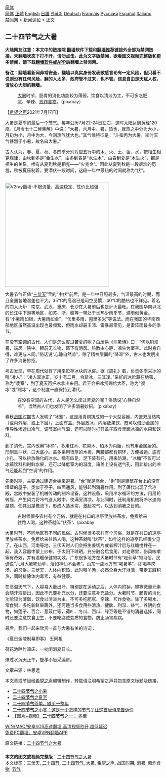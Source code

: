  <!-- 面包屑导航 --> <div class="breadcrumb"><!-- GTranslate: https://gtranslate.io/ -->  <div class="switcher notranslate">  <div class="selected">  <a href="#" onclick="return false;"> 简体</a>  </div>  <div class="option">  <a href="https://www.bannedbook.org" onclick="doGTranslate('zh-CN|zh-CN');jQuery('div.switcher div.selected a').html(jQuery(this).html());return false;" title="简体中文" class="nturl selected"> 简体</a>  <a href="https://www.bannedbook.org/zh-tw/" onclick="doGTranslate('zh-CN|zh-TW');jQuery('div.switcher div.selected a').html(jQuery(this).html());return false;" title="繁體中文" class="nturl"> 正體</a>  <a href="https://www.bannedbook.org/en/" onclick="doGTranslate('zh-CN|en');jQuery('div.switcher div.selected a').html(jQuery(this).html());return false;" title="English" class="nturl"> English</a>  <a href="https://www.bannedbook.org/ja/" onclick="doGTranslate('zh-CN|ja');jQuery('div.switcher div.selected a').html(jQuery(this).html());return false;" title="日本語" class="nturl"> 日語</a>  <a href="https://www.bannedbook.org/ko/" onclick="doGTranslate('zh-CN|ko');jQuery('div.switcher div.selected a').html(jQuery(this).html());return false;" title="한국어" class="nturl"> 한국어</a>  <a href="https://www.bannedbook.org/de/" onclick="doGTranslate('zh-CN|de');jQuery('div.switcher div.selected a').html(jQuery(this).html());return false;" title="Deutsch" class="nturl"> Deutsch</a>  <a href="https://www.bannedbook.org/fr/" onclick="doGTranslate('zh-CN|fr');jQuery('div.switcher div.selected a').html(jQuery(this).html());return false;" title="Français" class="nturl"> Français</a>  <a href="https://www.bannedbook.org/ru/" onclick="doGTranslate('zh-CN|ru');jQuery('div.switcher div.selected a').html(jQuery(this).html());return false;" title="Русский" class="nturl"> Русский</a>  <a href="https://www.bannedbook.org/es/" onclick="doGTranslate('zh-CN|es');jQuery('div.switcher div.selected a').html(jQuery(this).html());return false;" title="Español" class="nturl"> Español</a>  <a href="https://www.bannedbook.org/it/" onclick="doGTranslate('zh-CN|it');jQuery('div.switcher div.selected a').html(jQuery(this).html());return false;" title="Italiano" class="nturl"> Italiano</a>  </div>  </div>      <div class='breadcrumb-sub'><!-- Breadcrumb NavXT 6.3.0 --> <a href="https://www.bannedbook.org/" class="home">禁闻网</a> &gt; <a href="https://www.bannedbook.org/bnews/comments/" class="category">新闻评论</a> &gt; 正文</div></div><h2>二十四节气之大暑</h2> <p class="notice"><b>大陆网友注意：本文中的链接除 <a href="https://github.com/bannedbook/fanqiang" >翻墙</a>软件下载和<a href="https://github.com/killgcd/justmysocks/blob/master/README.md">翻墙推荐</a>链接外全部为禁网链接，未翻墙状态下打不开，请勿点击。此为文字版禁闻，欲看图文视频完整版和更多禁闻，请下载<a href="https://github.com/bannedbook/fanqiang">翻墙软件或APP</a>后翻墙上禁闻网。</p><p>备注：翻墙看新闻非常安全，翻墙以真实身份发表敏感言论有一定风险，但只看不说则没有任何风险，翻的人太多，政府管不过来，也不管。信息自由是天赋人权，请放心大胆的翻墙。</b></p>  <div class="entry"> <figure><figcaption><a href="https://www.bannedbook.org/bnews/tag/%E5%A4%A7%E6%9A%91/" class="st_tag internal_tag" rel="tag" title="标签 大暑 下的日志">大暑</a>时节，肠胃的消化功能较为薄弱，饮食以清淡为主，不可多吃肥腻、辛辣、<a href="https://www.bannedbook.org/bnews/tag/%E7%85%8E%E7%82%B8%E9%A3%9F%E7%89%A9/" class="st_tag internal_tag" rel="tag" title="标签 煎炸食物 下的日志">煎炸食物</a>。（pixabay）</figcaption></figure> <p>【<span class='wp_keywordlink_affiliate'><a href="https://www.soundofhope.org" title="希望之声" target="_blank">希望之声</a></span>2021年7月17日】</p> <p>大暑是夏季的最后一个<a href="https://www.bannedbook.org/bnews/tag/%E8%8A%82%E6%B0%94/" class="st_tag internal_tag" rel="tag" title="标签 节气 下的日志">节气</a>。每年公历7月22-24日左右，这时太阳达到黄经120度。《月令七十二候集解》中说：“大暑，六月中。暑，热也，就热之中分为大小，月初为小，月中为大，今则热气犹大也。”其气候特征是：“斗指丙为大暑，斯时天气甚烈于小暑，故名曰大暑。”</p> <p>古人认为，春、夏、秋、冬四季分别对应五行中的木、火、土、金、水，按相生相克规律，由秋到冬是“金生水”、由冬到春是“水生木”、由春到夏是“木生火”，都是相生的关系，唯有从夏到秋是相克——“火克金”。因此从夏到秋是一段艰难的历程，秋被夏压制着，要潜伏一段时间，这段一年中最热的时间就称为“伏”。</p> <p><br/><a href="https://github.com/bannedbook/fanqiang/wiki/V2ray%E6%9C%BA%E5%9C%BA"><img src="https://raw.githubusercontent.com/bannedbook/fanqiang/master/v2ss/images/v2free.jpg" width="336" alt="V2ray翻墙-不限流量、高速稳定、性价比超强"></a><br/></p> <p>大暑节气正值“<a href="https://www.bannedbook.org/bnews/tag/%e4%b8%89%e4%bc%8f%e5%a4%a9/" class="st_tag internal_tag" rel="tag" title="标签 三伏天 下的日志">三伏天</a>”里的“中伏”前后，是一年中日照最多，气温最高的时期，而且全国各地温差也不大。35℃的高温已是司空见惯，40℃的酷热也不鲜见。着名的四大火炉：南京、武汉、重庆、长沙在大暑前后也是炉火最旺。在我国华南以北的长江中下游等地区，如苏、浙、赣等一带处于炎热少雨季节，滴雨似黄金。有“小暑雨如银，大暑雨如金”，“伏里多雨，囤里多米”等说法。而在我国的华南西部地区虽然高温出现也最频繁，但雨水却最丰沛、雷暴最常见，是雷阵雨最多的季节。</p>  <p>在没有空调的古代，人们是怎么度过苦夏的呢？白居易《<a href="https://www.bannedbook.org/bnews/tag/%E6%B6%88%E6%9A%91/" class="st_tag internal_tag" rel="tag" title="标签 消暑 下的日志">消暑</a>诗》曰：“何以销烦暑，端居一院中。眼前无长物，窗下有清风。热散由心静，凉生为室空。此时身自得，难更与人同。”俗话说“心静自然凉”，除了精神层面的“降温”外，古人也发明出了许多消暑妙招。</p> <p>考古发现，早在周代就有了用来贮存冰块的冰窖。据《周礼》载，负责冬季采冰的叫“凌人”：“凌人掌冰正，岁十有二月，令斩冰，三其凌。”采好的冰贮藏在地窖，称为“凌室”，到了夏天再把冰拿出来用。君王会把冰赏赐给大臣，称为“颁冰”或“赐冰”，这个制度一直保持到清代。</p> <figure><figcaption>在没有空调的古代，古人是怎么度过苦夏的呢？俗话说“心静自然凉”，当然古人们也发明了许多消暑妙招。(pixabay)</figcaption></figure> <p>春秋<a href="https://www.bannedbook.org/bnews/tag/%e6%88%98%e5%9b%bd%e6%97%b6%e6%9c%9f/" class="st_tag internal_tag" rel="tag" title="标签 战国时期 下的日志">战国时期</a>古人发明了“冰鉴”，这是用青铜铸成的一个大型容器，内置双层结构（或内外层，或上下层），上面有盖。外层放冰，内层放果饮，既可以借助金属的传导性渗透出冷气，调节室内气温，还可以随时打开盖子取食里面冰凉的水果和饮料。</p> <p>到了清代，宫内改用“冰桶”，多用红木、花梨木、柏木为内胎，也有用金属胎的。形制呈斗状，口大底小。盖多采用很厚的木板，两腰部都有铜环，方便搬运。底有小孔，可以排放融化的冰水。桶有四足，足下装有托，用来防潮。“冰桶”不仅可以冰镇饮料和时鲜水果，还可以降低室内的温度。箱盖上设有透气孔，因此排出的冷气还能起到“空调”的作用。</p> <p>先秦时期，主要通过建造台榭来避暑。“台”就是高台，“榭”则是建筑在台上的没有墙壁的屋子，类似于亭子，四面通风，能够起到消暑作用。到了唐代出现了含凉殿，宫殿中安装了机械传动的制冷设备，这种设备，采用冷水循环的方法，用扇轮转摇，产生风力将冷气送入殿中，使满室清凉，与此同时，还利用机械将冷水送向屋顶，任其沿屋檐流下，形成人造水帘，激起凉气，以达到消暑之目的。</p>  <figure><figcaption>古时候很多农村有个习俗，就是在村口的凉亭里放些茶水，免费给来往路人喝，这种茶就叫“伏茶”.（pixabay</figcaption></figure> <p>大暑时节，不同地区有不同的民俗。古时候很多农村有个习俗，就是在村口的凉亭里放些茶水，免费给来往路人喝，这种茶就叫“伏茶”，如今这样的凉亭已经很少见了。在山西，河南等地，三伏天时人们会把生姜切片或者榨汁后与红糖搅拌在一起，装入容器中蒙上纱布，于太阳下晾晒。充分融合后食用，对老寒胃，伤风咳嗽等有奇效，并有温暖保健的功效。广东很多地方在大暑时节有“吃仙草”的习俗。民谚说“六月大暑吃仙草，活如神仙不会老”。山东一些地方有“喝暑羊”，即喝羊肉汤，的习俗。三伏天，人体内积热，此时喝羊汤，必然全身大汗淋漓，带走五脏积热，同时排除体内毒素，有益健康。</p> <p>在高温天气下，人容易大量出汗，特别是在运动之后，人体内的钠，钾等微量元素会随汗液排出，因此不光要补充水分，还要注意补充盐分。大暑时节，肠胃的消化功能较为薄弱，饮食以清淡为主，不可多吃肥腻、辛辣、煎炸食物。除了多喝水、常食粥、多吃新鲜果蔬外，还可适当多食用些清热、健脾、利湿、益气、养阴的食物，如莲子、百合、薏苡仁等，荷叶、冬瓜、西瓜、绿豆等是不错的消暑选择，同时还要注意饮食卫生，不要吃腐败变质的食物，防止肠胃疾病。</p> <p>最后，我们一起来欣赏一首与大暑有关的诗词：</p> <p>《夏日金陵制幕即事》 王同祖</p> <p>荷花池畔竹凉床，一枕闲消夏日长。</p>  <p>燎过水沉天正午，旋移小艇采莲房。</p> <p>文章来源：林思远</p> <p>本文章或节目经<a href="https://www.bannedbook.org/bnews/tag/%e5%b8%8c%e6%9c%9b%e4%b9%8b%e5%a3%b0/" class="st_tag internal_tag" rel="tag" title="标签 希望之声 下的日志">希望之声</a>编辑制作，转载请注明希望之声并包含原文标题及链接。 </p> <ul class='op-related-articles' title='相关阅读'> <li><a href='https://www.bannedbook.org/bnews/comments/20210702/1578806.html' target='_blank'><b>二十四节气</b>之小暑</a></li> <li><a href='https://www.bannedbook.org/bnews/comments/20210618/1569197.html' target='_blank'><b>二十四节气</b>之夏至</a></li> <li><a href='https://www.bannedbook.org/bnews/lifebaike/20210610/1564036.html' target='_blank'><b>二十四节气</b>茶单，够用一整年</a></li> <li><a href='https://www.bannedbook.org/bnews/funmedia/20210105/1461260.html' target='_blank'><b>二十四节气</b>之小寒：这是一个怎样的节气？让这首唐诗来告诉你</a></li> <li><a href='https://www.bannedbook.org/bnews/comments/20201220/1451541.html' target='_blank'>【图片+视频】 <b>二十四节气</b>之一： 冬至</a></li> </ul> <p class="texttj"> <a href="https://github.com/bannedbook/fanqiang/wiki/V2ray%E6%9C%BA%E5%9C%BA" target="_blank">WIN/MAC/安卓/iOS高速翻墙:高清视频秒开,超低延迟</a><br/> <a href="https://github.com/bannedbook/fanqiang/wiki/%E7%A6%81%E9%97%BB%E7%BD%91%E5%AE%89%E5%8D%93%E7%BF%BB%E5%A2%99%E6%96%B0%E9%97%BBAPP" target="_blank">免费PC翻墙、安卓VPN翻墙APP</a></p><p>原文链接：<a class="src_link"  href="https://www.soundofhope.org/post/526547" target="_blank">二十四节气之大暑</a></p> <a name='sharetosocial'></a>  <div style="margin-bottom:5px;padding-bottom:5px;clear:both"> <div id="archive-pix-1" class="banner-ads"> <!-- AuctionX Display platform tag START --> <div id="26318x728x90x621x_ADSLOT2" clicktrack="%%CLICK_URL_ESC%%"></div> <!-- AuctionX Display platform tag END --> </div> <div id="archive-pix-2" class="banner-ads"> <!-- AuctionX Display platform tag START --> <div id="26315x300x250x621x_ADSLOT2" clicktrack="%%CLICK_URL_ESC%%"></div> <!-- AuctionX Display platform tag END --> </div> </div>    <div id="archive-pix-1" class="banner-ads"> <!-- AuctionX Display platform tag START --> <div id="26318x728x90x621x_ADSLOT3" clicktrack="%%CLICK_URL_ESC%%"></div> <!-- AuctionX Display platform tag END --> </div> <div><b>本文的图文或视频完整版</b>：<a href='https://www.bannedbook.org/bnews/comments/20210718/1589425.html'>二十四节气之大暑</a></div>  </div><!--END ENTRY--> <div class="postfooter"> <div>本文标签：<a href="https://www.bannedbook.org/bnews/tag/%e4%b8%89%e4%bc%8f%e5%a4%a9/" rel="tag">三伏天</a>, <a href="https://www.bannedbook.org/bnews/tag/%E4%BA%8C%E5%8D%81%E5%9B%9B%E8%8A%82/" rel="tag">二十四节</a>, <a href="https://www.bannedbook.org/bnews/tag/%e4%ba%8c%e5%8d%81%e5%9b%9b%e8%8a%82%e6%b0%94/" rel="tag">二十四节气</a>, <a href="https://www.bannedbook.org/bnews/tag/%E5%A4%A7%E6%9A%91/" rel="tag">大暑</a>, <a href="https://www.bannedbook.org/bnews/tag/%e5%b8%8c%e6%9c%9b%e4%b9%8b%e5%a3%b0/" rel="tag">希望之声</a>, <a href="https://www.bannedbook.org/bnews/tag/%e6%88%98%e5%9b%bd%e6%97%b6%e6%9c%9f/" rel="tag">战国时期</a>, <a href="https://www.bannedbook.org/bnews/tag/%E6%B6%88%E6%9A%91/" rel="tag">消暑</a>, <a href="https://www.bannedbook.org/bnews/tag/%E7%85%8E%E7%82%B8%E9%A3%9F%E7%89%A9/" rel="tag">煎炸食物</a>, <a href="https://www.bannedbook.org/bnews/tag/%E8%8A%82%E6%B0%94/" rel="tag">节气</a></div>  </div><!--END POSTFOOTER--> 